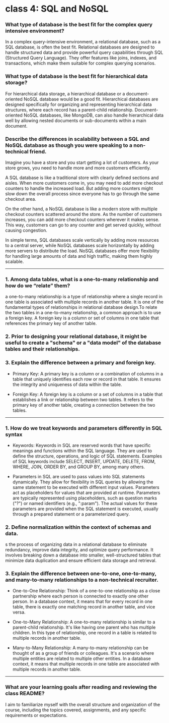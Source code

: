# class 4: SQL and NoSQL
### What type of database is the best fit for the complex query intensive environment?
In a complex query-intensive environment, a relational database, such as a SQL database, is often the best fit. Relational databases are designed to handle structured data and provide powerful query capabilities through SQL (Structured Query Language). They offer features like joins, indexes, and transactions, which make them suitable for complex querying scenarios.

### What type of database is the best fit for hierarchical data storage?
For hierarchical data storage, a hierarchical database or a document-oriented NoSQL database would be a good fit. Hierarchical databases are designed specifically for organizing and representing hierarchical data structures, where each record has a parent-child relationship. Document-oriented NoSQL databases, like MongoDB, can also handle hierarchical data well by allowing nested documents or sub-documents within a main document.

### Describe the differences in scalability between a SQL and NoSQL database as though you were speaking to a non-technical friend.
Imagine you have a store and you start getting a lot of customers. As your store grows, you need to handle more and more customers efficiently.

A SQL database is like a traditional store with clearly defined sections and aisles. When more customers come in, you may need to add more checkout counters to handle the increased load. But adding more counters might slow down the overall process since everyone has to go through the same checkout area.

On the other hand, a NoSQL database is like a modern store with multiple checkout counters scattered around the store. As the number of customers increases, you can add more checkout counters wherever it makes sense. This way, customers can go to any counter and get served quickly, without causing congestion.

In simple terms, SQL databases scale vertically by adding more resources to a central server, while NoSQL databases scale horizontally by adding more servers to distribute the load. NoSQL databases offer more flexibility for handling large amounts of data and high traffic, making them highly scalable.
__________________________________________________________________________________________________________
### 1. Among data tables, what is a one-to-many relationship and how do we “relate” them?
 a one-to-many relationship is a type of relationship where a single record in one table is associated with multiple records in another table. It is one of the fundamental types of relationships in relational database design.To relate the two tables in a one-to-many relationship, a common approach is to use a foreign key. A foreign key is a column or set of columns in one table that references the primary key of another table.

### 2. Prior to designing your relational database, it might be useful to create a "schema" or a "data model" of the database tables and their relationships.

### 3. Explain the difference between a primary and foreign key.
- Primary Key:
A primary key is a column or a combination of columns in a table that uniquely identifies each row or record in that table. It ensures the integrity and uniqueness of data within the table.

- Foreign Key:
A foreign key is a column or a set of columns in a table that establishes a link or relationship between two tables. It refers to the primary key of another table, creating a connection between the two tables.

___________________________________________________________________________________________________________
### 1. How do we treat keywords and parameters differently in SQL syntax
- Keywords:
Keywords in SQL are reserved words that have specific meanings and functions within the SQL language. They are used to define the structure, operations, and logic of SQL statements. Examples of SQL keywords include SELECT, INSERT, UPDATE, DELETE, FROM, WHERE, JOIN, ORDER BY, and GROUP BY, among many others.

- Parameters in SQL are used to pass values into SQL statements dynamically. They allow for flexibility in SQL queries by allowing the same statement to be executed with different input values. Parameters act as placeholders for values that are provided at runtime.
Parameters are typically represented using placeholders, such as question marks ("?") or named identifiers (e.g., ":param"). The actual values for these parameters are provided when the SQL statement is executed, usually through a prepared statement or a parameterized query.

### 2. Define normalization within the context of schemas and data.
s the process of organizing data in a relational database to eliminate redundancy, improve data integrity, and optimize query performance. It involves breaking down a database into smaller, well-structured tables that minimize data duplication and ensure efficient data storage and retrieval.

### 3. Explain the difference between one-to-one, one-to-many, and many-to-many relationships to a non-technical recruiter.

- One-to-One Relationship:
Think of a one-to-one relationship as a close partnership where each person is connected to exactly one other person. In a database context, it means that for every record in one table, there is exactly one matching record in another table, and vice versa.

- One-to-Many Relationship:
A one-to-many relationship is similar to a parent-child relationship. It's like having one parent who has multiple children. In this type of relationship, one record in a table is related to multiple records in another table.

- Many-to-Many Relationship:
A many-to-many relationship can be thought of as a group of friends or colleagues. It's a scenario where multiple entities are related to multiple other entities. In a database context, it means that multiple records in one table are associated with multiple records in another table.

___________________________________________________________________________________________________________
 ### What are your learning goals after reading and reviewing the class README?
  I aim to familiarize myself with the overall structure and organization of the course, including the topics covered, assignments, and any specific requirements or expectations.
